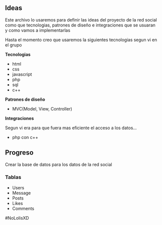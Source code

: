 ## Ideas

Este archivo lo usaremos para definir las ideas del proyecto de la red social
como que tecnologias, patrones de diseño e integraciones que se usuaran y como vamos a implementarlas

Hasta el momento creo que usaremos la siguientes tecnologias segun vi en el grupo 

**Tecnologias**

- html
- css
- javascript
- php
- sql
- c++

**Patrones de diseño**

- MVC(Model, View, Controller)

**Integraciones**

Segun vi era para que fuera mas eficiente el acceso a los datos...

- php con c++

## Progreso

Crear la base de datos para los datos de la red social

### Tablas

- Users
- Message
- Posts
- Likes
- Comments

#NoLolisXD